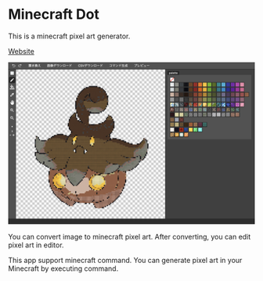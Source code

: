 # Minecraft Dot

This is a minecraft pixel art generator.

[Website](https://minecraft-dot.pictures/)

![Test Image 1](image/editor.png)

You can convert image to minecraft pixel art.
After converting, you can edit pixel art in editor.

This app support minecraft command.
You can generate pixel art in your Minecraft by executing command.
